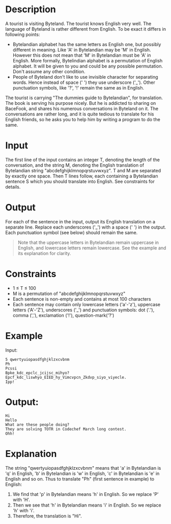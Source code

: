 # Description

A tourist is visiting Byteland. The tourist knows English very well. The language of Byteland is rather different from English. To be exact it differs in following points:

- Bytelandian alphabet has the same letters as English one, but possibly different in meaning. Like 'A' in Bytelandian may be 'M' in English. However this does not mean that 'M' in Bytelandian must be 'A' in English. More formally, Bytelindian alphabet is a permutation of English alphabet. It will be given to you and could be any possible permutation. Don't assume any other condition.
- People of Byteland don't like to use invisible character for separating words. Hence instead of space (' ') they use underscore ('_'). Other punctuation symbols, like '?', '!' remain the same as in English.

The tourist is carrying "The dummies guide to Bytelandian", for translation. The book is serving his purpose nicely. But he is addicted to sharing on BaceFook, and shares his numerous conversations in Byteland on it. The conversations are rather long, and it is quite tedious to translate for his English friends, so he asks you to help him by writing a program to do the same.

# Input

The first line of the input contains an integer T, denoting the length of the conversation, and the string M, denoting the English translation of Bytelandian string "abcdefghijklmnopqrstuvwxyz". T and M are separated by exactly one space. Then T lines follow, each containing a Bytelandian sentence S which you should translate into English. See constraints for details.

# Output

For each of the sentence in the input, output its English translation on a separate line. Replace each underscores ('_') with a space (' ') in the output. Each punctuation symbol (see below) should remain the same.
> Note that the uppercase letters in Bytelandian remain uppercase in English, and lowercase letters remain lowercase. See the example and its explanation for clarity.

# Constraints

- 1 ≤ T ≤ 100
- M is a permutation of "abcdefghijklmnopqrstuvwxyz"
- Each sentence is non-empty and contains at most 100 characters
- Each sentence may contain only lowercase letters ('a'-'z'), uppercase letters ('A'-'Z'), underscores ('_') and punctuation symbols: dot ('.'), comma (','), exclamation ('!'), question-mark('?')

# Example

Input:
~~~~
5 qwertyuiopasdfghjklzxcvbnm
Ph
Pcssi
Bpke_kdc_epclc_jcijsc_mihyo?
Epcf_kdc_liswhyo_EIED_hy_Vimcvpcn_Zkdvp_siyo_viyecle.
Ipp!
~~~~

# Output:

~~~~
Hi
Hello
What are these people doing?
They are solving TOTR in Codechef March long contest.
Ohh!
~~~~

# Explanation

The string "qwertyuiopasdfghjklzxcvbnm" means that 'a' in Bytelandian is 'q' in English, 'b' in Bytelandian is 'w' in English, 'c' in Bytelandian is 'e' in English and so on.
Thus to translate "Ph" (first sentence in example) to 
English:
1. We find that 'p' in Bytelandian means 'h' in English. So we replace 'P' with 'H'.
2. Then we see that 'h' in Bytelandian means 'i' in English. So we replace 'h' with 'i'.
3. Therefore, the translation is "Hi".